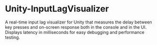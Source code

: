 # Unity-InputLagVisualizer
A real-time input lag visualizer for Unity that measures the delay between key presses and on-screen response both in the console and in the UI. Displays latency in milliseconds for easy debugging and performance testing.  
